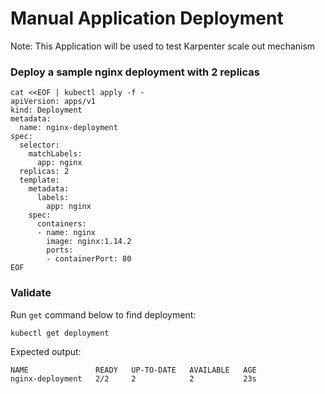 # Manual Application Deployment
Note: This Application will be used to test Karpenter scale out mechanism

### Deploy a sample nginx deployment with 2 replicas
```commandline
cat <<EOF | kubectl apply -f -
apiVersion: apps/v1
kind: Deployment
metadata:
  name: nginx-deployment
spec:
  selector:
    matchLabels:
      app: nginx
  replicas: 2
  template:
    metadata:
      labels:
        app: nginx
    spec:
      containers:
      - name: nginx
        image: nginx:1.14.2
        ports:
        - containerPort: 80
EOF
```
### Validate
Run `get` command below to find deployment:
```commandline
kubectl get deployment
```
Expected output:
```commandline
NAME               READY   UP-TO-DATE   AVAILABLE   AGE
nginx-deployment   2/2     2            2           23s
```
